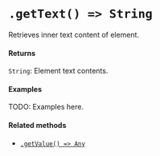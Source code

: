 # `.getText() => String`

Retrieves inner text content of element.

#### Returns

`String`: Element text contents.

#### Examples

TODO: Examples here.

#### Related methods


- [`.getValue() => Any`](./getValue.md)
